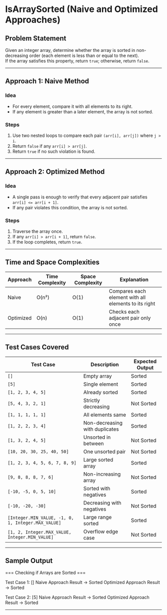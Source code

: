 # IsArraySorted (Naive and Optimized Approaches)

## Problem Statement
Given an integer array, determine whether the array is sorted in non-decreasing order (each element is less than or equal to the next).  
If the array satisfies this property, return `true`; otherwise, return `false`.

---

## Approach 1: Naive Method
### Idea
- For every element, compare it with all elements to its right.
- If any element is greater than a later element, the array is not sorted.

### Steps
1. Use two nested loops to compare each pair `(arr[i], arr[j])` where `j > i`.
2. Return `false` if any `arr[i] > arr[j]`.
3. Return `true` if no such violation is found.

---

## Approach 2: Optimized Method
### Idea
- A single pass is enough to verify that every adjacent pair satisfies `arr[i] <= arr[i + 1]`.
- If any pair violates this condition, the array is not sorted.

### Steps
1. Traverse the array once.
2. If any `arr[i] > arr[i + 1]`, return `false`.
3. If the loop completes, return `true`.

---

## Time and Space Complexities

| Approach | Time Complexity | Space Complexity | Explanation |
|-----------|-----------------|------------------|--------------|
| Naive | O(n²) | O(1) | Compares each element with all elements to its right |
| Optimized | O(n) | O(1) | Checks each adjacent pair only once |

---

## Test Cases Covered

| Test Case | Description | Expected Output |
|------------|-------------|-----------------|
| `[]` | Empty array | Sorted |
| `[5]` | Single element | Sorted |
| `[1, 2, 3, 4, 5]` | Already sorted | Sorted |
| `[5, 4, 3, 2, 1]` | Strictly decreasing | Not Sorted |
| `[1, 1, 1, 1, 1]` | All elements same | Sorted |
| `[1, 2, 2, 3, 4]` | Non-decreasing with duplicates | Sorted |
| `[1, 3, 2, 4, 5]` | Unsorted in between | Not Sorted |
| `[10, 20, 30, 25, 40, 50]` | One unsorted pair | Not Sorted |
| `[1, 2, 3, 4, 5, 6, 7, 8, 9]` | Large sorted array | Sorted |
| `[9, 8, 8, 8, 7, 6]` | Non-increasing array | Not Sorted |
| `[-10, -5, 0, 5, 10]` | Sorted with negatives | Sorted |
| `[-10, -20, -30]` | Decreasing with negatives | Not Sorted |
| `[Integer.MIN_VALUE, -1, 0, 1, Integer.MAX_VALUE]` | Large range sorted | Sorted |
| `[1, 2, Integer.MAX_VALUE, Integer.MIN_VALUE]` | Overflow edge case | Not Sorted |

---

## Sample Output

=== Checking if Arrays are Sorted ===

Test Case 1: []
Naive Approach Result -> Sorted
Optimized Approach Result -> Sorted

Test Case 2: [5]
Naive Approach Result -> Sorted
Optimized Approach Result -> Sorted

---

